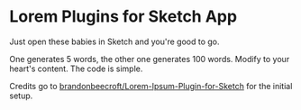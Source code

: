 # Lorem Plugins for Sketch App

Just open these babies in Sketch and you're good to go.

One generates 5 words, the other one generates 100 words. Modify to your heart's content. The code is simple.

Credits go to [brandonbeecroft/Lorem-Ipsum-Plugin-for-Sketch](https://github.com/brandonbeecroft/Lorem-Ipsum-Plugin-for-Sketch) for the initial setup.
